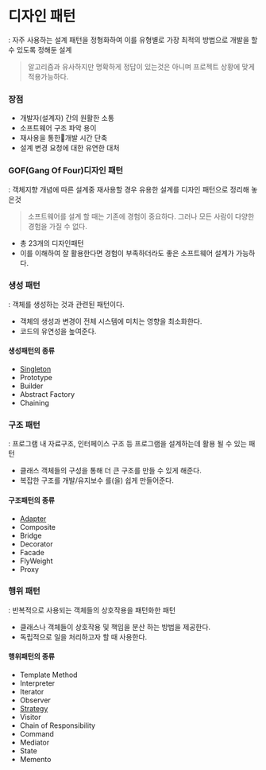 # 디자인 패턴
: 자주 사용하는 설계 패턴을 정형화하여 이를 유형별로 가장 최적의 방법으로 개발을 할 수 있도록 정해둔 설계
> 알고리즘과 유사하지만 명확하게 정답이 있는것은 아니며 프로젝트 상황에 맞게 적용가능하다.

### 장점
- 개발자(설계자) 간의 원활한 소통
- 소프트웨어 구조 파악 용이
- 재사용을 통한개발 시간 단축
- 설계 변경 요청에 대한 유연한 대처

### GOF(Gang Of Four)디자인 패턴
: 객체지향 개념에 따른 설계중 재사용할 경우 유용한 설계를 디자인 패턴으로 정리해 놓은것
> 소프트웨어를 설계 할 때는 기존에 경험이 중요하다. 그러나 모든 사람이 다양한 경험을 가질 수 없다.
- 총 23개의 디자인패턴
- 이를 이해하여 잘 활용한다면 경험이 부족하더라도 좋은 소프트웨어 설계가 가능하다.

### 생성 패턴
: 객체를 생성하는 것과 관련된 패턴이다.
- 객체의 생성과 변경이 전체 시스템에 미치는 영향을 최소화한다.
- 코드의 유연성을 높여준다.

#### 생성패턴의 종류
- [Singleton](./Singleton-Pattern.md)
- Prototype
- Builder
- Abstract Factory
- Chaining

### 구조 패턴
: 프로그램 내 자료구조, 인터페이스 구조 등 프로그램을 설계하는데 활용 될 수 있는 패턴
- 클래스 객체들의 구성을 통해 더 큰 구조를 만들 수 있게 해준다.
- 복잡한 구조를 개발/유지보수 를(을) 쉽게 만들어준다.

#### 구조패턴의 종류
- [Adapter](./Adepter-Pattern.md)
- Composite
- Bridge
- Decorator
- Facade
- FlyWeight
- Proxy

### 행위 패턴
: 반복적으로 사용되는 객체들의 상호작용을 패턴화한 패턴
- 클래스나 객체들이 상호작용 및 책임을 분산 하는 방법을 제공한다.
- 독립적으로 일을 처리하고자 할 때 사용한다.

#### 행위패턴의 종류
- Template Method
- Interpreter
- Iterator
- Observer
- [Strategy](./Strategy-Pattern.md)
- Visitor
- Chain of Responsibility
- Command
- Mediator
- State
- Memento
